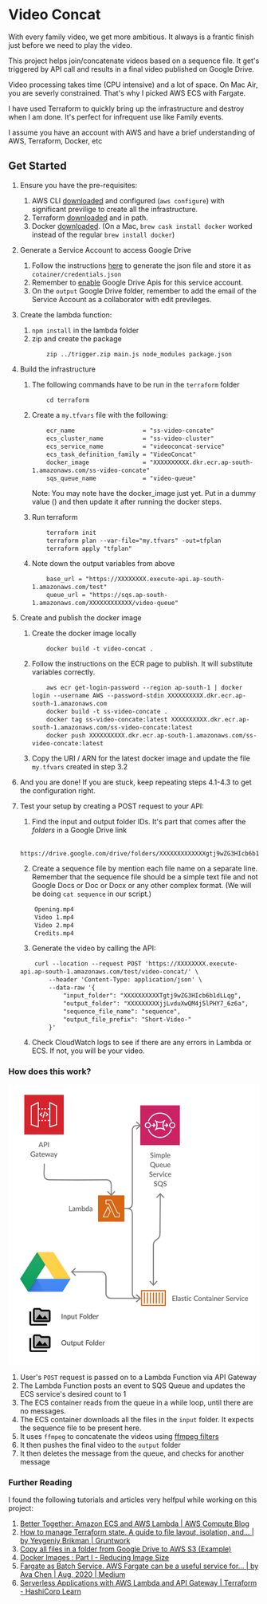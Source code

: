 # Video Concat

With every family video, we get more ambitious. It always is a frantic finish just before we need to play the video. 

This project helps join/concatenate videos based on a sequence file. It get's triggered by API call and results in a final video published on Google Drive.

Video processing takes time (CPU intensive) and a lot of space. On Mac Air, you are severly constrained. That's why I picked AWS ECS with Fargate.

I have used Terraform to quickly bring up the infrastructure and destroy when I am done. It's perfect for infrequent use like Family events. 

I assume you have an account with AWS and have a brief understanding of AWS, Terraform, Docker, etc

## Get Started

1. Ensure you have the pre-requisites:
    1. AWS CLI [downloaded](https://docs.aws.amazon.com/cli/latest/userguide/install-cliv2.html) and configured (`aws configure`) with significant previlige to create all the infrastructure. 
    2. Terraform [downloaded](https://www.terraform.io/downloads.html) and in path. 
    3. Docker [downloaded](https://www.docker.com/get-started). (On a Mac, `brew cask install docker` worked instead of the regular `brew install docker`)

2. Generate a Service Account to access Google Drive
    1. Follow the instructions [here](https://developers.google.com/identity/protocols/oauth2/service-account) to generate the json file and store it as `cotainer/credentials.json`
    2. Remember to [enable](https://console.developers.google.com/apis/api/drive.googleapis.com/overview) Google Drive Apis for this service account.
    3. On the `output` Google Drive folder, remember to add the email of the Service Account as a collaborator with edit previleges. 

3. Create the lambda function:
    1. `npm install` in the lambda folder
    2. zip and create the package
        ```
            zip ../trigger.zip main.js node_modules package.json
        ```

3. Build the infrastructure
    1. The following commands have to be run in the `terraform` folder
        ```
            cd terraform
        ```
    1. Create a `my.tfvars` file with the following:
        ```
            ecr_name                   = "ss-video-concate"
            ecs_cluster_name           = "ss-video-cluster"
            ecs_service_name           = "videoconcat-service"
            ecs_task_definition_family = "VideoConcat"
            docker_image               = "XXXXXXXXXX.dkr.ecr.ap-south-1.amazonaws.com/ss-video-concate"
            sqs_queue_name             = "video-queue"
        ```
        Note: You may note have the docker_image just yet. Put in a dummy value () and then update it after running the docker steps.

    2. Run terraform
        ```            
            terraform init
            terraform plan --var-file="my.tfvars" -out=tfplan
            terraform apply "tfplan"
        ```

    3. Note down the output variables from above
        ```
            base_url = "https://XXXXXXXX.execute-api.ap-south-1.amazonaws.com/test"
            queue_url = "https://sqs.ap-south-1.amazonaws.com/XXXXXXXXXXXX/video-queue"
        ```

3. Create and publish the docker image
    1. Create the docker image locally
        ```
            docker build -t video-concat .
        ```

    2. Follow the instructions on the ECR page to publish. It will substitute variables correctly.
        ```
            aws ecr get-login-password --region ap-south-1 | docker login --username AWS --password-stdin XXXXXXXXXX.dkr.ecr.ap-south-1.amazonaws.com
            docker build -t ss-video-concate .
            docker tag ss-video-concate:latest XXXXXXXXXX.dkr.ecr.ap-south-1.amazonaws.com/ss-video-concate:latest
            docker push XXXXXXXXXX.dkr.ecr.ap-south-1.amazonaws.com/ss-video-concate:latest
        ```
    3. Copy the URI / ARN for the latest docker image and update the file `my.tfvars` created in step 3.2
    
4. And you are done! If you are stuck, keep repeating steps 4.1-4.3 to get the configuration right. 

5. Test your setup by creating a POST request to your API:

    1. Find the input and output folder IDs. It's part that comes after the *folders* in a Google Drive link
    ```
        https://drive.google.com/drive/folders/XXXXXXXXXXXXXgtj9wZG3HIcb6b1dLLqg
    ```
    
    2. Create a sequence file by mention each file name on a separate line. Remember that the sequence file should be a simple text file and not Google Docs or Doc or Docx or any other complex format. (We will be doing `cat sequence` in our script.)
    ```
        Opening.mp4    
        Video 1.mp4
        Video 2.mp4        
        Credits.mp4        
    ```
    
    3. Generate the video by calling the API:
    ```
        curl --location --request POST 'https://XXXXXXXX.execute-api.ap-south-1.amazonaws.com/test/video-concat/' \
            --header 'Content-Type: application/json' \
            --data-raw '{
                "input_folder": "XXXXXXXXXXTgtj9wZG3HIcb6b1dLLqg",
                "output_folder": "XXXXXXXXXjjLvduXwQM4j5lPHY7_6z6a",
                "sequence_file_name": "sequence",
                "output_file_prefix": "Short-Video-"
            }'
    ```
    4. Check CloudWatch logs to see if there are any errors in Lambda or ECS. If not, you will be your video. 

### How does this work?

![Architecture Diagram](./diagram.png)

1. User's `POST` request is passed on to a Lambda Function via API Gateway
2. The Lambda Function posts an event to SQS Queue and updates the ECS service's desired count to 1
3. The ECS container reads from the queue in a while loop, until there are no messages.
4. The ECS container downloads all the files in the `input` folder. It expects the sequence file to be present here.
5. It uses `ffmpeg` to concatenate the videos using [ffmpeg filters](https://ffmpeg.org/ffmpeg-filters.html#concat)
6. It then pushes the final video to the `output` folder
7. It then deletes the message from the queue, and checks for another message

### Further Reading

I found the following tutorials and articles very helfpul while working on this project:

1. [Better Together: Amazon ECS and AWS Lambda | AWS Compute Blog](https://aws.amazon.com/blogs/compute/better-together-amazon-ecs-and-aws-lambda/)
2. [How to manage Terraform state. A guide to file layout, isolation, and… | by Yevgeniy Brikman | Gruntwork](https://blog.gruntwork.io/how-to-manage-terraform-state-28f5697e68fa)
3. [Copy all files in a folder from Google Drive to AWS S3 (Example)](https://coderwall.com/p/rckamw/copy-all-files-in-a-folder-from-google-drive-to-aws-s3)
4. [Docker Images : Part I - Reducing Image Size](https://www.ardanlabs.com/blog/2020/02/docker-images-part1-reducing-image-size.html)
5. [Fargate as Batch Service. AWS Fargate can be a useful service for… | by Ava Chen | Aug, 2020 | Medium](https://medium.com/@avachen2005/fargate-as-batch-service-31a896ec1917)
6. [Serverless Applications with AWS Lambda and API Gateway | Terraform - HashiCorp Learn](https://learn.hashicorp.com/tutorials/terraform/lambda-api-gateway)
